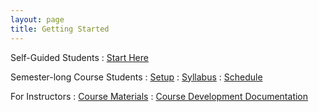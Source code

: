```yaml
---
layout: page
title: Getting Started
---
```


Self-Guided Students
: <a href="{{ site.baseurl}}/START-for-self-guided-students">
  <i class="fa fa-play-circle fa-fw"></i> Start Here</a>

Semester-long Course Students
: <a href="{{ site.baseurl}}/computer-setup">
  <i class="fa fa-download fa-fw"></i> Setup</a>
: <a href="{{ site.baseurl}}/syllabus">
  <i class="fa fa-file-text-o fa-fw"></i> Syllabus</a>
: <a href="{{ site.baseurl}}/schedule">
  <i class="fa fa-calendar fa-fw"></i> Schedule</a>

For Instructors
: <a href="{{ site.baseurl}}/nav/course-materials">
  <i class="fa fa-university fa-fw"></i> Course Materials</a>
: <a href="{{ site.baseurl}}/docs">
  <i class="fa fa-question-circle fa-fw"></i> Course Development Documentation</a>
